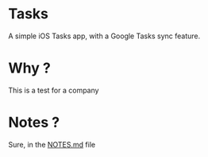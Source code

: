 Tasks
=====

A simple iOS Tasks app, with a Google Tasks sync feature.

Why ?
=====
This is a test for a company

Notes ?
=====
Sure, in the [NOTES.md](NOTES.md) file

